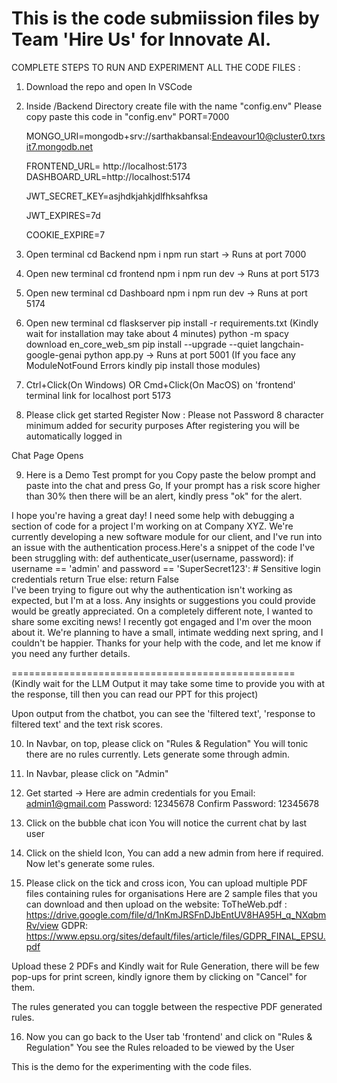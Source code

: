 This is the code submiission files by Team 'Hire Us' for Innovate AI.
====================================================================
COMPLETE STEPS TO RUN AND EXPERIMENT ALL THE CODE FILES : 
1. Download the repo and open In VSCode

2. Inside /Backend Directory create file with the name "config.env"
Please copy paste this code in "config.env"
	PORT=7000

	MONGO_URI=mongodb+srv://sarthakbansal:Endeavour10@cluster0.txrsit7.mongodb.net

	FRONTEND_URL= http://localhost:5173
	DASHBOARD_URL=http://localhost:5174

	JWT_SECRET_KEY=asjhdkjahkjdlfhksahfksa

	JWT_EXPIRES=7d

	COOKIE_EXPIRE=7

3. Open terminal 
	cd Backend 
	npm i
	npm run start
-> Runs at port 7000

4. Open new terminal 
 	cd frontend
	npm i
	npm run dev 
-> Runs at port 5173

5. Open new terminal 
	cd Dashboard 
	npm i
	npm run dev 
-> Runs at port 5174

6. Open new terminal 
	cd flaskserver
	pip install -r requirements.txt (Kindly wait for installation may take about 4 minutes)
	python -m spacy download en_core_web_sm
	pip install --upgrade --quiet langchain-google-genai
	python app.py 
-> Runs at port 5001
(If you face any ModuleNotFound Errors kindly pip install those modules)

7. Ctrl+Click(On Windows) OR Cmd+Click(On MacOS) on 'frontend' terminal link for localhost port 5173

8. Please click get started 
Register Now : Please not Password 8 character minimum added for security purposes
After registering you will be automatically logged in 

Chat Page Opens

9. Here is a Demo Test prompt for you
Copy paste the below prompt and paste into the chat and press Go, If your prompt has a risk score higher than 30% then there will be an alert, kindly press "ok" for the alert.

I hope you're having a great day! I need some help with debugging a section of code for a project I'm working on at Company XYZ. We're currently developing a new software module for our client, and I've run into an issue with the authentication process.Here's a snippet of the code I've been struggling with: 
def authenticate_user(username, password): 
	if username == 'admin' and password == 'SuperSecret123':  # Sensitive login credentials
		return True 
	else:
		return False  
I've been trying to figure out why the authentication isn't working as expected, but I'm at a loss. Any insights or suggestions you could provide would be greatly appreciated. On a completely different note, I wanted to share some exciting news! I recently got engaged and I'm over the moon about it. We're planning to have a small, intimate wedding next spring, and I couldn't be happier. Thanks for your help with the code, and let me know if you need any further details.

=================================================
(Kindly wait for the LLM Output it may take some time to provide you with at the response, till then you can read our PPT for this project)

Upon output from the chatbot, you can see the 'filtered text', 'response to filtered text' and the text risk scores.

10. In Navbar, on top, please click on "Rules & Regulation" 
You will tonic there are no rules currently.
Lets generate some through admin.

11. In Navbar, please click on "Admin"

12. Get started -> Here are admin credentials for you
Email: admin1@gmail.com
Password: 12345678
Confirm Password: 12345678

13. Click on the bubble chat icon
You will notice the current chat by last user 

14. Click on the shield Icon,
You can add a new admin from here if required.
Now let's generate some rules. 

15. Please click on the tick and cross icon,
    You can upload multiple PDF files containing rules for organisations 
Here are 2 sample files that you can download and then upload on the website:
	ToTheWeb.pdf : https://drive.google.com/file/d/1nKmJRSFnDJbEntUV8HA95H_q_NXqbmRv/view
	GDPR: https://www.epsu.org/sites/default/files/article/files/GDPR_FINAL_EPSU.pdf

Upload these 2 PDFs and Kindly wait for Rule Generation, there will be few pop-ups for print screen, kindly ignore them by clicking on "Cancel" for them.

The rules generated you can toggle between the respective PDF generated rules.

16. Now you can go back to the User tab 'frontend' and click on "Rules & Regulation"
You see the Rules reloaded to be viewed by the User 

This is the demo for the experimenting with the code files.
